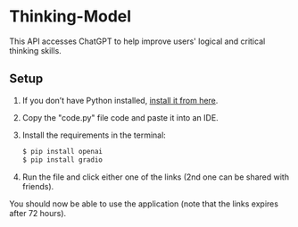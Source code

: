 # Thinking-Model

This API accesses ChatGPT to help improve users' logical and critical thinking skills.

## Setup

1. If you don’t have Python installed, [install it from here](https://www.python.org/downloads/).

2. Copy the "code.py" file code and paste it into an IDE.

3. Install the requirements in the terminal:

   ```bash
   $ pip install openai
   $ pip install gradio
   ```

4. Run the file and click either one of the links (2nd one can be shared with friends).

You should now be able to use the application (note that the links expires after 72 hours).
